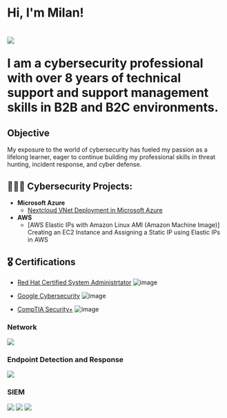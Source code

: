 <h1>Hi, I'm Milan! <br/><a href="https://github.com/milanepps1"></a> <h1> 
<a href="https://www.linkedin.com/in/milanepps/"> <img src="https://img.shields.io/badge/-LinkedIn-0072b1?&style=for-the-badge&logo=linkedin&logoColor=white" /></a>


I am a cybersecurity professional with over 8 years of technical support and support management skills in B2B and B2C environments.

## Objective

My exposure to the world of cybersecurity has fueled my passion as a lifelong learner, eager to continue building my professional skills in threat hunting, incident response, and cyber defense.


<h2>👨🏾‍💻 Cybersecurity Projects:</h2>

- <b>Microsoft Azure</b>
  - <a href="https://github.com/milanepps1/Azure-Web-Server-VM/tree/main"> Nextcloud VNet Deployment in Microsoft Azure</a>
- <b>AWS</b>
  - [AWS Elastic IPs with Amazon Linux AMI (Amazon Machine Image)] Creating an EC2 Instance and Assigning a Static IP using Elastic IPs in AWS 



<h2>🎖️ Certifications</h2>

- <a href=https://www.credly.com/badges/60a2dbfc-0afe-4509-aec4-7e0b4810d75e/public_url>Red Hat Certified System Administrtator</a> ![image](https://github.com/user-attachments/assets/7e21c0aa-99d7-4563-86c2-34eee6ec2727)
  
- <a href="https://www.coursera.org/account/accomplishments/specialization/certificate/AB7B9ZDX85LE">Google Cybersecurity</a> ![image](https://github.com/milanepps1/milanepps1/assets/52061015/45dab559-9510-4b44-8e37-03b835aeef12)

- <a href="https://www.credly.com/badges/16708cc0-1513-4830-8ecc-07c8a437f848/public_url">CompTIA Security+</a> ![image](https://github.com/milanepps1/milanepps1/assets/52061015/8ad3ba45-bfac-4c29-b5a7-7ce4ff3a0726)


### Network
<div>
    <img src="https://img.shields.io/badge/-Wireshark-1679A7?&style=for-the-badge&logo=Wireshark&logoColor=white" />
    

</div>

### Endpoint Detection and Response
<div>
    <img src="https://img.shields.io/badge/-Bitdefender-red?&style=for-the-badge&logo=Microsoft&logoColor=white" />
    
</div>

### SIEM
<div>
    <img src="https://img.shields.io/badge/-Microsoft_Sentinel-blue?&style=for-the-badge&logo=Microsoft&logoColor=white" />
    <img src="https://img.shields.io/badge/Splunk-white?&style=for-the-badge&color=orange" />
    <img src="https://img.shields.io/badge/-Nessus-purple?&style=for-the-badge&logo=Suricata&logoColor=white" />
</div>


<!--
**milanepps1/milanepps1** is a ✨ _special_ ✨ repository because its `README.md` (this file) appears on your GitHub profile.

Here are some ideas to get you started:

- 🔭 I’m currently working on ...
- 🌱 I’m currently learning ...
- 👯 I’m looking to collaborate on ...
- 🤔 I’m looking for help with ...
- 💬 Ask me about ...
- 📫 How to reach me: ...
- ⚡ Fun fact: ...
-->






